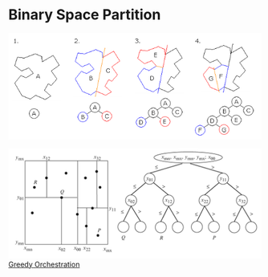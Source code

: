 # Binary Space Partition

![alt text](bsp.png "BSP")

![alt text](axisalignedbsp.png "BSP")
[Greedy Orchestration](Orchestrator.md)
